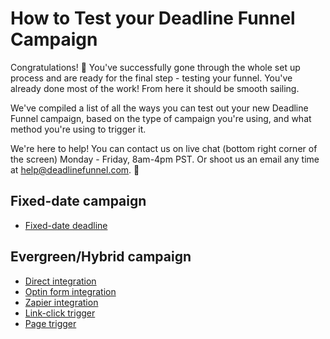# How to Test your Deadline Funnel Campaign

Congratulations! 🎉 You've successfully gone through the whole set up process and are ready for the final step - testing your funnel. You've already done most of the work! From here it should be smooth sailing.

We've compiled a list of all the ways you can test out your new Deadline Funnel campaign, based on the type of campaign you're using, and what method you're using to trigger it.

We're here to help! You can contact us on live chat \(bottom right corner of the screen\) Monday - Friday, 8am-4pm PST. Or shoot us an email any time at help@deadlinefunnel.com. 🙂

## Fixed-date campaign

* [Fixed-date deadline](https://documentation.deadlinefunnel.com/article/655-testing-your-fixed-date-deadline)

## Evergreen/Hybrid campaign

* [Direct integration](https://documentation.deadlinefunnel.com/article/654-testing-your-evergreen-hybrid-deadline)
* [Optin form integration](https://documentation.deadlinefunnel.com/article/656-how-to-test-an-evergreen-campaign-optin-integration)
* [Zapier integration](https://documentation.deadlinefunnel.com/article/658-how-to-test-an-evergreen-campaign-zapier-integration)
* [Link-click trigger](https://documentation.deadlinefunnel.com/article/659-how-to-test-an-evergreen-campaign-link-click-trigger)
* [Page trigger](https://documentation.deadlinefunnel.com/article/657-how-to-test-an-evergreen-campaign-page-trigger)

